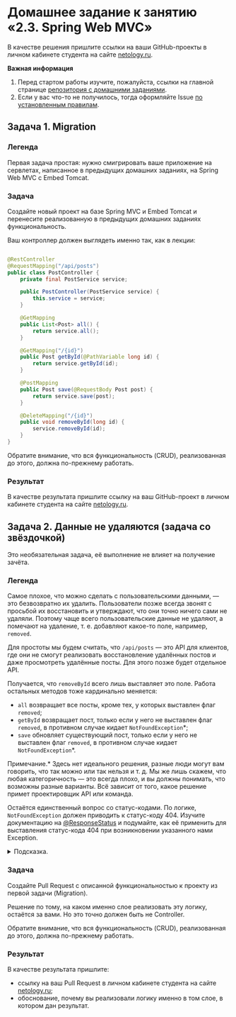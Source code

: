 # Домашнее задание к занятию «2.3. Spring Web MVC»

В качестве решения пришлите ссылки на ваши GitHub-проекты в личном кабинете студента на
сайте [netology.ru](https://netology.ru).

**Важная информация**

1. Перед стартом работы изучите, пожалуйста, ссылки на главной
   странице [репозитория с домашними заданиями](../README.md).
2. Если у вас что-то не получилось, тогда оформляйте Issue [по установленным правилам](../report-requirements.md).

## Задача 1. Migration

### Легенда

Первая задача простая: нужно смигрировать ваше приложение на сервлетах, написанное в предыдущих домашних заданиях, на
Spring Web MVC с Embed Tomcat.

### Задача

Создайте новый проект на базе Spring MVC и Embed Tomcat и перенесите реализованную в предыдущих домашних заданиях
функциональность.

Ваш контроллер должен выглядеть именно так, как в лекции:

```java

@RestController
@RequestMapping("/api/posts")
public class PostController {
    private final PostService service;

    public PostController(PostService service) {
        this.service = service;
    }

    @GetMapping
    public List<Post> all() {
        return service.all();
    }

    @GetMapping("/{id}")
    public Post getById(@PathVariable long id) {
        return service.getById(id);
    }

    @PostMapping
    public Post save(@RequestBody Post post) {
        return service.save(post);
    }

    @DeleteMapping("/{id}")
    public void removeById(long id) {
        service.removeById(id);
    }
}
```

Обратите внимание, что вся функциональность (CRUD), реализованная до этого, должна по-прежнему работать.

### Результат

В качестве результата пришлите ссылку на ваш GitHub-проект в личном кабинете студента на
сайте [netology.ru](https://netology.ru).

## Задача 2. Данные не удаляются (задача со звёздочкой)

Это необязательная задача, её выполнение не влияет на получение зачёта.

### Легенда

Самое плохое, что можно сделать с пользовательскими данными, — это безвозвратно их удалить. Пользователи позже всегда
звонят с просьбой их восстановить и утверждают, что они точно ничего сами не удаляли. Поэтому чаще всего
пользовательские данные не удаляют, а помечают на удаление, т. е. добавляют какое-то поле, например, `removed`.

Для простоты мы будем считать, что `/api/posts` — это API для клиентов, где они не смогут реализовать восстановление
удалённых постов и даже просмотреть удалённые посты. Для этого позже будет отдельное API.

Получается, что `removeById` всего лишь выставляет это поле. Работа остальных методов тоже кардинально меняется:

* `all` возвращает все посты, кроме тех, у которых выставлен флаг `removed`;
* `getById` возвращает пост, только если у него не выставлен флаг `removed`, в противном случае
  кидает `NotFoundException`*;
* `save` обновляет существующий пост, только если у него не выставлен флаг `removed`, в противном случае
  кидает `NotFoundException`*.

Примечание.* Здесь нет идеального решения, разные люди могут вам говорить, что так можно или так нельзя и т. д. Мы же
лишь скажем, что любая категоричность — это всегда плохо, и вы должны понимать, что возможны разные варианты. Всё
зависит от того, какое решение примет проектировщик API или команда.

Остаётся единственный вопрос со статус-кодами. По логике, `NotFoundException` должен приводить к статус-коду 404.
Изучите документацию
на [@ResponseStatus](https://docs.spring.io/spring-framework/docs/current/javadoc-api/org/springframework/web/bind/annotation/ResponseStatus.html)
и подумайте, как её применить для выставления статус-кода 404 при возникновении указанного нами Exception.

<details>
<summary>Подсказка.</summary>

Использовать её нужно в формате `@ResponseStatus(code = HttpStatus.NOT_FOUND)`, при этом импортировать
и `ResponseStatus`, и `HttpStatus`.
</details>

### Задача

Создайте Pull Request с описанной функциональностью к проекту из первой задачи (Migration).

Решение по тому, на каком именно слое реализовать эту логику, остаётся за вами. Но это точно должен быть не Controller.

Обратите внимание, что вся функциональность (CRUD), реализованная до этого, должна по-прежнему работать.

### Результат

В качестве результата пришлите:

* ссылку на ваш Pull Request в личном кабинете студента на сайте [netology.ru](https://netology.ru);
* обоснование, почему вы реализовали логику именно в том слое, в котором дан результат.
